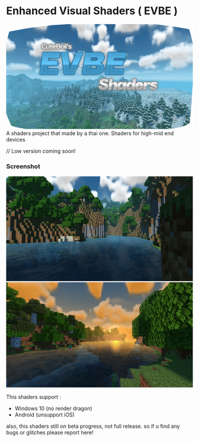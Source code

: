 # Enhanced Visual Shaders ( EVBE )
![](evbe_thumbnail.png)
A shaders project that made by a thai one.
Shaders for high-mid end devices

// Low version coming soon!

### Screenshot
![](sc_1.png)
![](sc_2.png)

This shaders support :
- Windows 10 (no render dragon)
- Android (unsupport iOS)

also, this shaders still on beta progress, not full release.
so if u find any bugs or glitches please report here!
